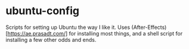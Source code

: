 # ubuntu-config
Scripts for setting up Ubuntu the way I like it. Uses (After-Effects)[https://ae.prasadt.com/] for installing most things, and a shell script for installing a few other odds and ends.